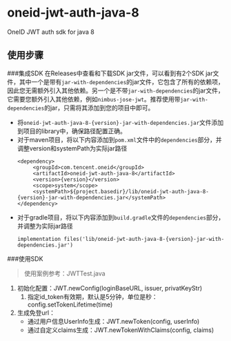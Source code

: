 # oneid-jwt-auth-java-8

OneID JWT auth sdk for java 8

## 使用步骤

###集成SDK
在Releases中查看和下载SDK jar文件，可以看到有2个SDK jar文件，其中一个是带有`jar-with-dependencies`的jar文件，它包含了所有的依赖项，因此您无需额外引入其他依赖。另一个是不带`jar-with-dependencies`的jar文件，它需要您额外引入其他依赖，例如`nimbus-jose-jwt`。推荐使用带`jar-with-dependencies`的jar，只需将其添加到您的项目中即可。

* 将`oneid-jwt-auth-java-8-{version}-jar-with-dependencies.jar`文件添加到项目的library中，确保路径配置正确。
* 对于maven项目，将以下内容添加到`pom.xml`文件中的`dependencies`部分，并调整version和systemPath为实际jar路径
  ```
  <dependency>
       <groupId>com.tencent.oneid</groupId>
       <artifactId>oneid-jwt-auth-java-8</artifactId>
       <version>{version}</version>
       <scope>system</scope>
       <systemPath>${project.basedir}/lib/oneid-jwt-auth-java-8-{version}-jar-with-dependencies.jar</systemPath>
  </dependency>
  ```
* 对于gradle项目，将以下内容添加到`build.gradle`文件的`dependencies`部分，并调整为实际jar路径
  ```
  implementation files('lib/oneid-jwt-auth-java-8-{version}-jar-with-dependencies.jar')
  ```
  
###使用SDK
> 使用案例参考：JWTTest.java
1. 初始化配置：JWT.newConfig(loginBaseURL, issuer, privatKeyStr)
   1. 指定id_token有效期，默认是5分钟，单位是秒：config.setTokenLifetime(time)
2. 生成免登url：
   - 通过用户信息UserInfo生成：JWT.newToken(config, userInfo)
   - 通过自定义claims生成：JWT.newTokenWithClaims(config, claims)